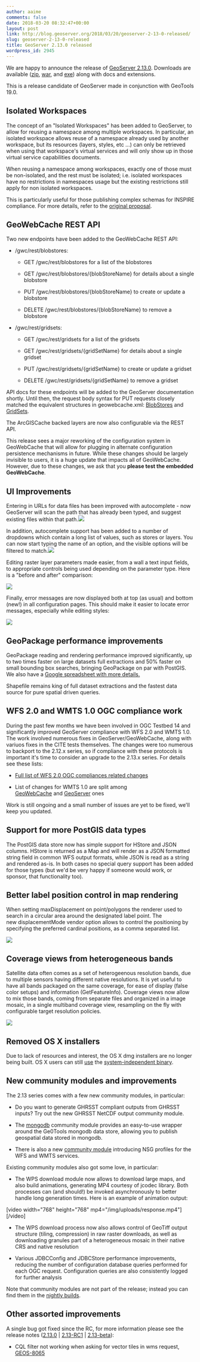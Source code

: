 ```yaml
---
author: aaime
comments: false
date: 2018-03-20 08:32:47+00:00
layout: post
link: http://blog.geoserver.org/2018/03/20/geoserver-2-13-0-released/
slug: geoserver-2-13-0-released
title: GeoServer 2.13.0 released
wordpress_id: 2945
---
```


We are happy to announce the release of [GeoServer 2.13.0](http://sourceforge.net/projects/geoserver/files/GeoServer/2.13.0/). Downloads are available ([zip](http://sourceforge.net/projects/geoserver/files/GeoServer/2.13.0/geoserver-2.13.0-bin.zip/download), [war](http://sourceforge.net/projects/geoserver/files/GeoServer/2.13.0/geoserver-2.13.0-war.zip/download), and [exe](http://sourceforge.net/projects/geoserver/files/GeoServer/2.13.0/geoserver-2.13.0.exe/download)) along with docs and extensions.

This is a release candidate of GeoServer made in conjunction with GeoTools 19.0.


## Isolated Workspaces


The concept of an "Isolated Workspaces" has been added to GeoServer, to allow for reusing a namespace among multiple workspaces. In particular, an isolated workspace allows reuse of a namespace already used by another workspace, but its resources (layers, styles, etc ...) can only be retrieved when using that workspace's virtual services and will only show up in those virtual service capabilities documents.

When reusing a namespace among workspaces, exactly one of those must be non-isolated, and the rest must be isolated; i.e. isolated workspaces have no restrictions in namespaces usage but the existing restrictions still apply for non isolated workspaces.

This is particularly useful for those publishing complex schemas for INSPIRE compliance. For more details, refer to the [original proposal](https://github.com/geoserver/geoserver/wiki/GSIP-165---Add-isolated-workspaces-concept-to-GeoServer).


## GeoWebCache REST API


Two new endpoints have been added to the GeoWebCache REST API:



 	
  * /gwc/rest/blobstores:

 	
    * GET /gwc/rest/blobstores for a list of the blobstores

 	
    * GET /gwc/rest/blobstores/{blobStoreName} for details about a single blobstore

 	
    * PUT /gwc/rest/blobstores/{blobStoreName} to create or update a blobstore

 	
    * DELETE /gwc/rest/blobstores/{blobStoreName} to remove a blobstore




 	
  * /gwc/rest/gridsets:

 	
    * GET /gwc/rest/gridsets for a list of the gridsets

 	
    * GET /gwc/rest/gridsets/{gridSetName} for details about a single gridset

 	
    * PUT /gwc/rest/gridsets/{gridSetName} to create or update a gridset

 	
    * DELETE /gwc/rest/gridsets/{gridSetName} to remove a gridset





API docs for these endpoints will be added to the GeoServer documentation shortly. Until then, the request body syntax for PUT requests closely matched the equivalent structures in geowebcache.xml: [BlobStores](http://geowebcache.org/docs/latest/configuration/storage.html#blobstore-configuration) and [GridSets](http://geowebcache.org/docs/latest/concepts/gridsets.html#corresponding-xml).

The ArcGISCache backed layers are now also configurable via the REST API.

This release sees a major reworking of the configuration system in GeoWebCache that will allow for plugging in alternate configuration persistence mechanisms in future. While these changes should be largely invisible to users, it is a huge update that impacts all of GeoWebCache. However, due to these changes, we ask that you **please test the embedded GeoWebCache**.


## UI Improvements


Entering in URLs for data files has been improved with autocomplete - now GeoServer will scan the path that has already been typed, and suggest existing files within that path.[![](/img/uploads/34523743-0b6ba4b2-f099-11e7-99bd-1af27da0ddea.png)](/img/uploads/34523743-0b6ba4b2-f099-11e7-99bd-1af27da0ddea.png)

In addition, autocomplete support has been added to a number of dropdowns which contain a long list of values, such as stores or layers. You can now start typing the name of an option, and the visible options will be filtered to match.[![](/img/uploads/store_chooser.png)](/img/uploads/store_chooser.png)

Editing raster layer parameters made easier, from a wall a text input fields, to appropriate controls being used depending on the parameter type. Here is a "before and after" comparison:

[![](/img/uploads/coverageParams.png)](/img/uploads/coverageParams.png)

Finally, error messages are now displayed both at top (as usual) and bottom (new!) in all configuration pages. This should make it easier to locate error messages, especially while editing styles:

[![](/img/uploads/Selezione_100.png)](/img/uploads/Selezione_100.png)




## GeoPackage performance improvements


GeoPackage reading and rendering performance improved significantly, up to two times faster on large datasets full extractions and 50% faster on small bounding box searches, bringing GeoPackage on par with PostGIS. We also have a [Google spreadsheet with more details.](https://docs.google.com/spreadsheets/d/1tDEo9M_Vgld1nEDuzGGq7qw8HjaNEd9NTY2Pz5iFyQ4/edit#gid=767941389)

Shapefile remains king of full dataset extractions and the fastest data source for pure spatial driven queries.


## WFS 2.0 and WMTS 1.0 OGC compliance work


During the past few months we have been involved in OGC Testbed 14 and significantly improved GeoServer compliance with WFS 2.0 and WMTS 1.0. The work involved numerous fixes in GeoServer/GeoWebCache, along with variuos fixes in the CITE tests themselves. The changes were too numerous to backport to the 2.12.x series, so if compliance with these protocols is important it's time to consider an upgrade to the 2.13.x series. For details see these lists:



 	
  * [Full list of WFS 2.0 OGC compliances related changes](https://osgeo-org.atlassian.net/issues/?filter=12102)

 	
  * List of changes for WMTS 1.0 are split among [GeoWebCache](https://github.com/GeoWebCache/geowebcache/issues?q=label%3Acitewmts10+is%3Aclosed) and [GeoServer](https://osgeo-org.atlassian.net/issues/?filter=12107) ones


Work is still ongoing and a small number of issues are yet to be fixed, we'll keep you updated.


## **Support for more PostGIS data types**


The PostGIS data store now has simple support for HStore and JSON columns. HStore is returned as a Map and will render as a JSON formatted string field in common WFS output formats, while JSON is read as a string and rendered as-is. In both cases no special query support has been added for those types (but we'd be very happy if someone would work, or sponsor, that functionality too).


## **Better label position control in map rendering**


When setting maxDisplacement on point/polygons the renderer used to search in a circular area around the designated label point.
The new displacementMode vendor option allows to control the positioning by specifying the preferred cardinal positions, as a comma separated list.

![](/img/uploads/displacementMode.png)


## Coverage views from heterogeneous bands


Satellite data often comes as a set of heterogeenous resolution bands, due to multiple sensors having different native resolutions. It is yet useful to have all bands packaged on the same coverage, for ease of display (false color setups) and information (GetFeatureInfo). Coverage views now allow to mix those bands, coming from separate files and organized in a image mosaic, in a single multiband coverage view, resampling on the fly with configurable target resolution policies.

[![](/img/uploads/Selezione_098.png)](/img/uploads/Selezione_098.png)


## Removed OS X installers


Due to lack of resources and interest, the OS X dmg installers are no longer being built. OS X users can still [use](http://docs.geoserver.org/stable/en/user/installation/linux.html#installation) the [system-independent binary](http://sourceforge.net/projects/geoserver/files/GeoServer/2.13-beta/geoserver-2.13-beta-bin.zip/download).


## New community modules and improvements


The 2.13 series comes with a few new community modules, in particular:



 	
  * Do you want to generate GHRSST compliant outputs from GHRSST inputs? Try out the new GHRSST NetCDF output community module.

 	
  * The [mongodb](http://docs.geoserver.org/latest/en/user/community/mongodb/index.html) community module provides an easy-to-use wrapper around the Ge0Tools mongodb data store, allowing you to publish geospatial data stored in mongodb.

 	
  * There is also a new [community module](http://docs.geoserver.org/latest/en/user/community/nsg-profile/index.html) introducing NSG profiles for the WFS and WMTS services.


Existing community modules also got some love, in particular:

 	
  * The WPS download module now allows to download large maps, and also build animations, generating MP4 courtesy of jcodec library. Both processes can (and should!) be invoked asynchronously to better handle long generation times. Here is an example of animation output:


[video width="768" height="768" mp4="/img/uploads/response.mp4"][/video]

 	
  * The WPS download process now also allows control of GeoTiff output structure (tiling, compression) in raw raster downloads, as well as downloading granules part of a heterogeneous mosaic in their native CRS and native resolution

 	
  * Various JDBCConfig and JDBCStore performance improvements, reducing the number of configuration database queries performed for each OGC request. Configuration queries are also consistently logged for further analysis


Note that community modules are not part of the release; instead you can find them in the [nightly builds](https://build.geoserver.org/geoserver/2.13.x/).





## Other assorted improvements


A single bug got fixed since the RC, for more information please see the release notes ([2.13.0](https://osgeo-org.atlassian.net/secure/ReleaseNote.jspa?projectId=10000&version=16722) | [2.13-RC1](https://osgeo-org.atlassian.net/secure/ReleaseNote.jspa?projectId=10000&version=16717) | [2.13-beta](https://osgeo-org.atlassian.net/secure/ReleaseNote.jspa?projectId=10000&version=16702)):



 	
  * CQL filter not working when asking for vector tiles in wms request, [GEOS-8065](https://osgeo-org.atlassian.net/browse/GEOS-8065)





